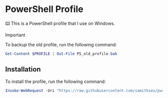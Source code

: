 # PowerShell Profile

⌨️ This is a PowerShell profile that I use on Windows.

> [!IMPORTANT]
> To backup the old profile, run the following command:
>
> ```powershell
> Get-Content $PROFILE | Out-File PS_old_profile.bak
> ```
## Installation

To install the profile, run the following command:

```powershell
Invoke-WebRequest -Uri "https://raw.githubusercontent.com/samithseu/pwsh-profile/34333914ed400e5ab1afba4e514b307c5800a960/Microsoft.PowerShell_profile.ps1" -OutFile $PROFILE
```
